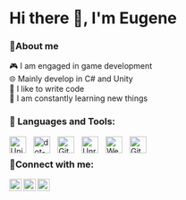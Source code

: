 # Hi there 👋, I'm Eugene

### 💬About me
🎮 I am engaged in game development
<br />
🌐 Mainly develop in C# and Unity
<br />
💪 I like to write code
<br />
🥅 I am constantly learning new things

### 🧰 Languages and Tools:

<img align="left" alt="Unity" width="30px" style="padding-right:10px;" src="https://cdn.jsdelivr.net/npm/simple-icons@3.13.0/icons/unity.svg" />
<img align="left" alt="dot-net" width="30px" style="padding-right:10px;" src="https://cdn.jsdelivr.net/npm/simple-icons@3.13.0/icons/dot-net.svg" />
<img align="left" alt="Git" width="30px" style="padding-right:10px;" src="https://cdn.jsdelivr.net/gh/devicons/devicon/icons/git/git-original.svg" />
<img align="left" alt="Unreal-engine" width="30px" style="padding-right:10px;" src="https://cdn.jsdelivr.net/npm/simple-icons@3.13.0/icons/unrealengine.svg" />
<img align="left" alt="WebGL" width="30px" style="padding-right:10px;" src="https://cdn.jsdelivr.net/npm/simple-icons@3.13.0/icons/webgl.svg" />
<img align="left" alt="GitHub" width="30px" style="padding-right:10px;" src="https://cdn.jsdelivr.net/gh/devicons/devicon/icons/github/github-original.svg" />

<br />

### 👤Connect with me:


[<img align="left" alt="pluton-rft | LinkedIn" width="22px" src="https://cdn.jsdelivr.net/npm/simple-icons@v3/icons/linkedin.svg" />][linkedin]
[<img align="left" alt="pluton-rft | Telegram" width="22px" src="https://cdn.jsdelivr.net/npm/simple-icons@3.13.0/icons/telegram.svg" />][telegram]
[<img align="left" alt="pluton-rft | Discord" width="22px" src="https://cdn.jsdelivr.net/npm/simple-icons@3.13.0/icons/discord.svg">][discord]

<br />

[discord]: https://discord.gg/yAWmSDE4
[linkedin]: https://www.linkedin.com/in/evgeniy-saenko-b9aa9027a/
[telegram]: https://t.me/pluton_rft